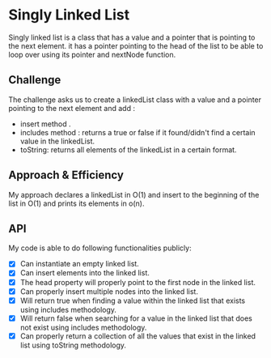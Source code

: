 # Singly Linked List
Singly linked list is a class that has a value and a pointer that is pointing to the next element.
it has a pointer pointing to the head of the list to be able to loop over using its pointer and nextNode function.


## Challenge
<!-- Description of the challenge -->
The challenge asks us to create a linkedList class with a value and a pointer pointing to the next element and add :
- insert method .
- includes method : returns a true or false if it found/didn't find a certain value in the linkedList.
- toString: returns all elements of the linkedList in a certain format.
## Approach & Efficiency
<!-- What approach did you take? Why? What is the Big O space/time for this approach? -->
My approach declares a linkedList in O(1) and insert to the beginning of the list in O(1) and prints its elements in o(n).

## API
<!-- Description of each method publicly available to your Linked List -->

My code is able to do following functionalities publicly: 

- [x] Can instantiate an empty linked list.
- [x] Can insert elements into the linked list.
- [x] The head property will properly point to the first node in the linked list.
- [x] Can properly insert multiple nodes into the linked list.
- [x] Will return true when finding a value within the linked list that exists using includes methodology.
- [x] Will return false when searching for a value in the linked list that does not exist using includes methodology.
- [x] Can properly return a collection of all the values that exist in the linked list using toString methodology.

